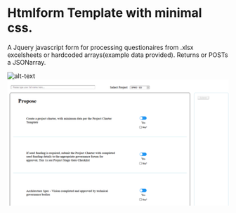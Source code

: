 # Htmlform Template with minimal css.
 A Jquery javascript form for processing questionaires from .xlsx excelsheets or hardcoded arrays(example data provided). 
 Returns or POSTs a JSONarray.
 
![alt-text](https://github.com/I-Alpha/JQuery-Html-form/blob/main/Htmlgif.gif)
![image](https://github.com/I-Alpha/JQuery-Html-form/blob/main/Html_Image.png)
